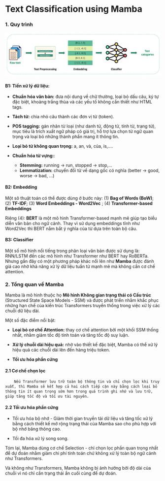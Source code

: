 # **Text Classification using Mamba**

### **1. Quy trình**

![alt text](text_classification_process.png)

#### B1: Tiền xử lý dữ liệu:
- **Chuẩn hóa văn bản:** đưa nội dung về chữ thường, loại bỏ dấu câu, ký tự đặc biệt, khoảng trắng thùa và các yếu tố không cần thiết như HTML tags. 

- **Tách từ:** chia nhỏ câu thành các đơn vị từ (token). 

- **POS tagging:** gán nhãn từ loại (như danh từ, động từ, tính từ, trạng từ), mục tiêu là trích xuất ngữ pháp có giá trị, hỗ trợ lựa chọn từ ngữ quan trọng và loại bỏ những thành phần mang ít thông tin. 

- **Loại bỏ từ không quan trọng:** a, an, và, của, is,....

- **Chuẩn hóa từ vựng:**:

    - **Stemming:** running -> run, stopped -> stop,...
    - **Lemmatization:** chuyển đổi từ về dạng gốc có nghĩa (better -> good, worse -> bad, ...) 

#### B2: Embedding
Một sô thuật toán có thể được dùng ở bước này: (1) **Bag of Words (BoW)**; (2) **TF-IDF**; (3) **Word Embeddings - Word2Vec** ; (4) **Transformer-based Embeddings**

Riêng (4): **BERT** là một mô hình Transformer-based mạnh mẽ giúp tạo biểu diễn văn bản cho ngữ cảnh. Thay vì sử dụng embeddings tĩnh như Word2Vec thì BERT nắm bắt ý nghĩa của từ dựa trên toàn bộ câu. 

#### B3: Classifier
Một số mô hình nổi tiếng trong phân loại văn bản được sử dụng là: RNN/LSTM đến các mô hình như Transformer như BERT hay RoBERTa. Nhưng gần đây có một phương pháp khác nổi lên như **Mamba** được đánh giá cao nhờ khả năng xử lý dữ liệu tuần từ mạnh mẽ mà không cần cơ chế attention. 



### **2. Tổng quan về Mamba**
Mamba là mô hình thuộc họ **Mô hình Không gian trạng thái có Cấu trúc** (Structured State Space Models - SSM) và được phát triển nhằm khắc phục những hạn chế của kiến trúc Transformers truyền thống trong việc xử lý các chuỗi dữ liệu dài. 

Một số đặc điểm nổi bật: 

- **Loại bỏ cơ chế Attention:** thay cơ chế attention bởi một khối SSM thống nhất, nhằm giảm tốc độ tính toán và tăng tốc độ suy luận. 

- **Xử lý chuỗi dài hiệu quả:** nhờ vào thiết kế đặc biệt, Mamba có thể xử lý hiệu quả các chuỗi dài lên đến hàng triệu token. 

- **Tối ưu hóa phần cứng**

#### 2.1 Cơ chế chọn lọc 

        Nếu Transformer lưu trữ toàn bộ thông tin và chỉ chọn lọc khi truy xuất, thì Mamba sẽ kết hợp cả hai cách tiếp cận này bằng cách loại bỏ thông tin ít quan trọng sớm hơn trong quá trình ghi nhớ và lưu trữ, giúp tăng tốc độ và tối ưu tài nguyên. 

#### 2.2 Tối ưu hóa phần cứng
- Tối ưu hóa bộ nhớ - Giảm thời gian truyền tải dữ liệu và tăng tốc xử lý bằng cách thiết kế mở rộng trạng thái của Mamba sao cho phù hợp với bộ nhớ băng thông cao. 

- Tối đa hóa xử lý song song. 

Tóm lại, Mamba dùng cơ chế Selection - chỉ chọn lọc phần quan trọng nhất để dự đoán nhằm giảm chi phí tính toán chứ không xử lý toàn bộ ngữ cảnh như Transformers. 

Và không như Transformers, Mamba không bị ảnh hưởng bởi độ dài của chuỗi vì nó chỉ cần trạng thái ẩn cuối cùng để dự đoán. 

